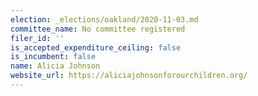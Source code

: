 ```yaml
---
election: _elections/oakland/2020-11-03.md
committee_name: No committee registered
filer_id: ''
is_accepted_expenditure_ceiling: false
is_incumbent: false
name: Alicia Johnson
website_url: https://aliciajohnsonforourchildren.org/
---
```


